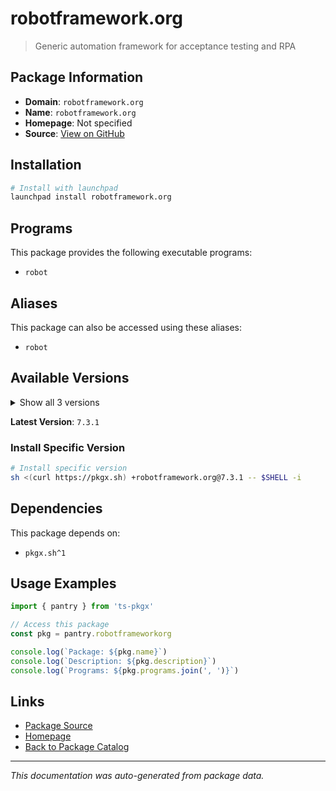# robotframework.org

> Generic automation framework for acceptance testing and RPA

## Package Information

- **Domain**: `robotframework.org`
- **Name**: `robotframework.org`
- **Homepage**: Not specified
- **Source**: [View on GitHub](https://github.com/pkgxdev/pantry/tree/main/projects/robotframework.org/package.yml)

## Installation

```bash
# Install with launchpad
launchpad install robotframework.org
```

## Programs

This package provides the following executable programs:

- `robot`

## Aliases

This package can also be accessed using these aliases:

- `robot`

## Available Versions

<details>
<summary>Show all 3 versions</summary>

- `7.3.1`, `7.3.0`, `7.2.2`

</details>

**Latest Version**: `7.3.1`

### Install Specific Version

```bash
# Install specific version
sh <(curl https://pkgx.sh) +robotframework.org@7.3.1 -- $SHELL -i
```

## Dependencies

This package depends on:

- `pkgx.sh^1`

## Usage Examples

```typescript
import { pantry } from 'ts-pkgx'

// Access this package
const pkg = pantry.robotframeworkorg

console.log(`Package: ${pkg.name}`)
console.log(`Description: ${pkg.description}`)
console.log(`Programs: ${pkg.programs.join(', ')}`)
```

## Links

- [Package Source](https://github.com/pkgxdev/pantry/tree/main/projects/robotframework.org/package.yml)
- [Homepage](#)
- [Back to Package Catalog](../package-catalog.md)

---

*This documentation was auto-generated from package data.*
